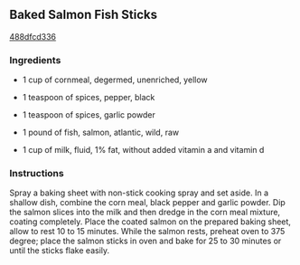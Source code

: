 ## Baked Salmon Fish Sticks

[488dfcd336](http://www.food.com/recipe/baked-salmon-fish-sticks-290870)

### Ingredients

 - 1 cup of cornmeal, degermed, unenriched, yellow

 - 1 teaspoon of spices, pepper, black

 - 1 teaspoon of spices, garlic powder

 - 1 pound of fish, salmon, atlantic, wild, raw

 - 1 cup of milk, fluid, 1% fat, without added vitamin a and vitamin d

### Instructions

Spray a baking sheet with non-stick cooking spray and set aside. In a shallow dish, combine the corn meal, black pepper and garlic powder. Dip the salmon slices into the milk and then dredge in the corn meal mixture, coating completely. Place the coated salmon on the prepared baking sheet, allow to rest 10 to 15 minutes. While the salmon rests, preheat oven to 375 degree; place the salmon sticks in oven and bake for 25 to 30 minutes or until the sticks flake easily.